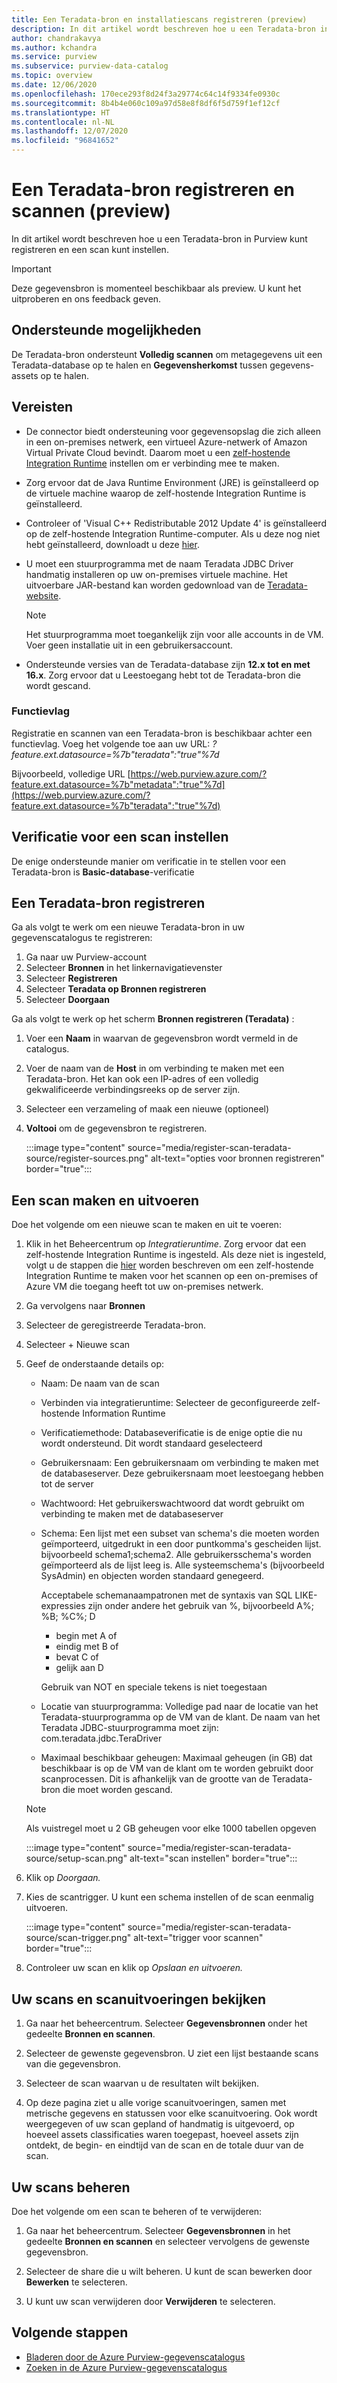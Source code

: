 ```yaml
---
title: Een Teradata-bron en installatiescans registreren (preview)
description: In dit artikel wordt beschreven hoe u een Teradata-bron in Azure Purview kunt registreren en een scan kunt instellen.
author: chandrakavya
ms.author: kchandra
ms.service: purview
ms.subservice: purview-data-catalog
ms.topic: overview
ms.date: 12/06/2020
ms.openlocfilehash: 170ece293f8d24f3a29774c64c14f9334fe0930c
ms.sourcegitcommit: 8b4b4e060c109a97d58e8f8df6f5d759f1ef12cf
ms.translationtype: HT
ms.contentlocale: nl-NL
ms.lasthandoff: 12/07/2020
ms.locfileid: "96841652"
---
```

# <a name="register-and-scan-teradata-source-preview"></a>Een Teradata-bron registreren en scannen (preview)

In dit artikel wordt beschreven hoe u een Teradata-bron in Purview kunt registreren en een scan kunt instellen.

> [!IMPORTANT]
> Deze gegevensbron is momenteel beschikbaar als preview. U kunt het uitproberen en ons feedback geven.

## <a name="supported-capabilities"></a>Ondersteunde mogelijkheden

De Teradata-bron ondersteunt **Volledig scannen** om metagegevens uit een Teradata-database op te halen en **Gegevensherkomst** tussen gegevens-assets op te halen.

## <a name="prerequisites"></a>Vereisten

- De connector biedt ondersteuning voor gegevensopslag die zich alleen in een on-premises netwerk, een virtueel Azure-netwerk of Amazon Virtual Private Cloud bevindt. Daarom moet u een [zelf-hostende Integration Runtime](manage-integration-runtimes.md) instellen om er verbinding mee te maken.

- Zorg ervoor dat de Java Runtime Environment (JRE) is geïnstalleerd op de virtuele machine waarop de zelf-hostende Integration Runtime is geïnstalleerd.
 
- Controleer of 'Visual C++ Redistributable 2012 Update 4' is geïnstalleerd op de zelf-hostende Integration Runtime-computer. Als u deze nog niet hebt geïnstalleerd, downloadt u deze [hier](https://www.microsoft.com/download/details.aspx?id=30679).

- U moet een stuurprogramma met de naam Teradata JDBC Driver handmatig installeren op uw on-premises virtuele machine. Het uitvoerbare JAR-bestand kan worden gedownload van de [Teradata-website](https://downloads.teradata.com/).

    > [!Note] 
    > Het stuurprogramma moet toegankelijk zijn voor alle accounts in de VM. Voer geen installatie uit in een gebruikersaccount.

- Ondersteunde versies van de Teradata-database zijn **12.x tot en met 16.x**. Zorg ervoor dat u Leestoegang hebt tot de Teradata-bron die wordt gescand.

### <a name="feature-flag"></a>Functievlag

Registratie en scannen van een Teradata-bron is beschikbaar achter een functievlag. Voeg het volgende toe aan uw URL: *?feature.ext.datasource=%7b"teradata":"true"%7d* 

Bijvoorbeeld, volledige URL [https://web.purview.azure.com/?feature.ext.datasource=%7b"metadata":"true"%7d](https://web.purview.azure.com/?feature.ext.datasource=%7b"teradata":"true"%7d)

## <a name="setting-up-authentication-for-a-scan"></a>Verificatie voor een scan instellen
De enige ondersteunde manier om verificatie in te stellen voor een Teradata-bron is **Basic-database**-verificatie

## <a name="register-a-teradata-source"></a>Een Teradata-bron registreren

Ga als volgt te werk om een nieuwe Teradata-bron in uw gegevenscatalogus te registreren:

1. Ga naar uw Purview-account
2. Selecteer **Bronnen** in het linkernavigatievenster
3. Selecteer **Registreren**
4. Selecteer **Teradata **op** Bronnen registreren**
5. Selecteer **Doorgaan**

Ga als volgt te werk op het scherm **Bronnen registreren (Teradata)** :

1. Voer een **Naam** in waarvan de gegevensbron wordt vermeld in de catalogus.
2. Voer de naam van de **Host** in om verbinding te maken met een Teradata-bron. Het kan ook een IP-adres of een volledig gekwalificeerde verbindingsreeks op de server zijn.
3. Selecteer een verzameling of maak een nieuwe (optioneel)
4. **Voltooi** om de gegevensbron te registreren.

    :::image type="content" source="media/register-scan-teradata-source/register-sources.png" alt-text="opties voor bronnen registreren" border="true":::

## <a name="creating-and-running-a-scan"></a>Een scan maken en uitvoeren

Doe het volgende om een nieuwe scan te maken en uit te voeren:
1. Klik in het Beheercentrum op *Integratieruntime*. Zorg ervoor dat een zelf-hostende Integration Runtime is ingesteld. Als deze niet is ingesteld, volgt u de stappen die [hier](manage-integration-runtimes.md) worden beschreven om een zelf-hostende Integration Runtime te maken voor het scannen op een on-premises of Azure VM die toegang heeft tot uw on-premises netwerk.

2. Ga vervolgens naar **Bronnen**

3. Selecteer de geregistreerde Teradata-bron.

4. Selecteer + Nieuwe scan
 
5. Geef de onderstaande details op:

    - Naam: De naam van de scan

    - Verbinden via integratieruntime: Selecteer de geconfigureerde zelf-hostende Information Runtime

    - Verificatiemethode: Databaseverificatie is de enige optie die nu wordt ondersteund. Dit wordt standaard geselecteerd

    - Gebruikersnaam: Een gebruikersnaam om verbinding te maken met de databaseserver. Deze gebruikersnaam moet leestoegang hebben tot de server

    - Wachtwoord: Het gebruikerswachtwoord dat wordt gebruikt om verbinding te maken met de databaseserver

    - Schema: Een lijst met een subset van schema's die moeten worden geïmporteerd, uitgedrukt in een door puntkomma's gescheiden lijst. bijvoorbeeld schema1;schema2. Alle gebruikersschema's worden geïmporteerd als de lijst leeg is. Alle systeemschema's (bijvoorbeeld SysAdmin) en objecten worden standaard genegeerd.

        Acceptabele schemanaampatronen met de syntaxis van SQL LIKE-expressies zijn onder andere het gebruik van %, bijvoorbeeld A%; %B; %C%; D
        - begin met A of    
        - eindig met B of    
        - bevat C of    
        - gelijk aan D

        Gebruik van NOT en speciale tekens is niet toegestaan

    - Locatie van stuurprogramma: Volledige pad naar de locatie van het Teradata-stuurprogramma op de VM van de klant. De naam van het Teradata JDBC-stuurprogramma moet zijn: com.teradata.jdbc.TeraDriver

    - Maximaal beschikbaar geheugen: Maximaal geheugen (in GB) dat beschikbaar is op de VM van de klant om te worden gebruikt door scanprocessen. Dit is afhankelijk van de grootte van de Teradata-bron die moet worden gescand.

    > [!Note] 
    > Als vuistregel moet u 2 GB geheugen voor elke 1000 tabellen opgeven

    :::image type="content" source="media/register-scan-teradata-source/setup-scan.png" alt-text="scan instellen" border="true":::

6. Klik op *Doorgaan.*

7. Kies de scantrigger. U kunt een schema instellen of de scan eenmalig uitvoeren.

    :::image type="content" source="media/register-scan-teradata-source/scan-trigger.png" alt-text="trigger voor scannen" border="true":::

8. Controleer uw scan en klik op *Opslaan en uitvoeren.*

## <a name="viewing-your-scans-and-scan-runs"></a>Uw scans en scanuitvoeringen bekijken

1. Ga naar het beheercentrum. Selecteer **Gegevensbronnen** onder het gedeelte **Bronnen en scannen**.

2. Selecteer de gewenste gegevensbron. U ziet een lijst bestaande scans van die gegevensbron.

3. Selecteer de scan waarvan u de resultaten wilt bekijken.

4. Op deze pagina ziet u alle vorige scanuitvoeringen, samen met metrische gegevens en statussen voor elke scanuitvoering. Ook wordt weergegeven of uw scan gepland of handmatig is uitgevoerd, op hoeveel assets classificaties waren toegepast, hoeveel assets zijn ontdekt, de begin- en eindtijd van de scan en de totale duur van de scan.

## <a name="manage-your-scans"></a>Uw scans beheren

Doe het volgende om een scan te beheren of te verwijderen:

1. Ga naar het beheercentrum. Selecteer **Gegevensbronnen** in het gedeelte **Bronnen en scannen** en selecteer vervolgens de gewenste gegevensbron.

2. Selecteer de share die u wilt beheren. U kunt de scan bewerken door **Bewerken** te selecteren.

3. U kunt uw scan verwijderen door **Verwijderen** te selecteren.

## <a name="next-steps"></a>Volgende stappen

- [Bladeren door de Azure Purview-gegevenscatalogus](how-to-browse-catalog.md)
- [Zoeken in de Azure Purview-gegevenscatalogus](how-to-search-catalog.md)
